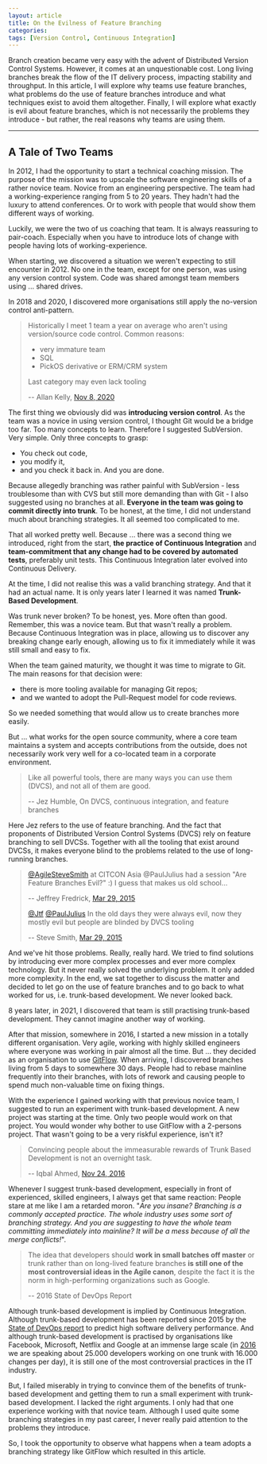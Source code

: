 ```yaml
---
layout: article
title: On the Evilness of Feature Branching
categories:
tags: [Version Control, Continuous Integration]
---
```


Branch creation became very easy with the advent of Distributed Version Control
Systems. However, it comes at an unquestionable cost. Long living branches break
the flow of the IT delivery process, impacting stability and throughput. In this
article, I will explore why teams use feature branches, what problems do the use
of feature branches introduce and what techniques exist to avoid them altogether.
Finally, I will explore what exactly is evil about feature branches, which is
not necessarily the problems they introduce - but rather, the real reasons why
teams are using them.

---

## A Tale of Two Teams

In 2012, I had the opportunity to start a technical coaching mission. The
purpose of the mission was to upscale the software engineering skills of a
rather novice team. Novice from an engineering perspective. The team had a
working-experience ranging from 5 to 20 years. They hadn't had the luxury to
attend conferences. Or to work with people that would show them different
ways of working.

Luckily, we were the two of us coaching that team. It is always reassuring to
pair-coach. Especially when you have to introduce lots of change with people
having lots of working-experience.

When starting, we discovered a situation we weren't expecting to still encounter
in 2012. No one in the team, except for one person, was using any version
control system. Code was shared amongst team members using ... shared drives.

In 2018 and 2020, I discovered more organisations still apply the no-version
control anti-pattern.

> Historically I meet 1 team a year on average who aren't using version/source
> code control. Common reasons:
>
> - very immature team
> - SQL
> - PickOS derivative or ERM/CRM system
>
> Last category may even lack tooling
>
> -- Allan Kelly, [Nov 8, 2020](https://twitter.com/allankellynet/status/1325491840146149377)

The first thing we obviously did was **introducing version control**. As the
team was a novice in using version control, I thought Git would be a bridge too
far. Too many concepts to learn. Therefore I suggested SubVersion. Very simple.
Only three concepts to grasp:

- You check out code,
- you modify it,
- and you check it back in. And you are done.

Because allegedly branching was rather painful with SubVersion - less
troublesome than with CVS but still more demanding than with Git - I also
suggested using no branches at all. **Everyone in the team was going to commit
directly into trunk**. To be honest, at the time, I did not understand much
about branching strategies. It all seemed too complicated to me.

That all worked pretty well. Because ... there was a second thing we introduced,
right from the start, **the practice of Continuous Integration** and
**team-commitment that any change had to be covered by automated tests**,
preferably unit tests.
This Continuous Integration later evolved into Continuous Delivery.

At the time, I did not realise this was a valid branching strategy. And that it
had an actual name. It is only years later I learned it was named
**Trunk-Based Development**.

Was trunk never broken? To be honest, yes. More often than good. Remember, this
was a novice team. But that wasn't really a problem. Because Continuous
Integration was in place, allowing us to discover any breaking change early
enough, allowing us to fix it immediately while it was still small and easy to
fix.

When the team gained maturity, we thought it was time to migrate to Git. The
main reasons for that decision were:

- there is more tooling available for managing Git repos;
- and we wanted to adopt the Pull-Request model for code reviews.

So we needed something that would allow us to create branches more easily.

But ... what works for the open source community, where a core team maintains
a system and accepts contributions from the outside, does not necessarily work
very well for a co-located team in a corporate environment.

> Like all powerful tools, there are many ways you can use them (DVCS), and not
> all of them are good.
>
> -- Jez Humble, On DVCS, continuous integration, and feature branches

Here Jez refers to the use of feature branching. And the fact that proponents of Distributed Version Control Systems (DVCS) rely on feature branching to sell
DVCSs. Together with all the tooling that exist around DVCSs, it makes everyone
blind to the problems related to the use of long-running branches.

> [@AgileSteveSmith](https://twitter.com/AgileSteveSmith)
> at CITCON Asia @PaulJulius had a session
> "Are Feature Branches Evil?" :)  I guess that makes us old school...
>
> -- Jeffrey Fredrick, [Mar 29, 2015](https://twitter.com/Jtf/status/582244493824536576)
>
> [@Jtf](https://twitter.com/Jtf)
> [@PaulJulius](https://twitter.com/PaulJulius)
> In the old days they were always evil, now they mostly evil
> but people are blinded by DVCS tooling
>
> -- Steve Smith, [Mar 29, 2015](https://twitter.com/SteveSmith_Tech/status/582245267216424961)

And we've hit those problems. Really, really hard. We tried to find solutions by
introducing ever more complex processes and ever more complex technology. But it
never really solved the underlying problem. It only added more complexity. In
the end, we sat together to discuss the matter and decided to let go on the use
of feature branches and to go back to what worked for us, i.e. trunk-based
development. We never looked back.

8 years later, in 2021, I discovered that team is still practising trunk-based
development. They cannot imagine another way of working.

After that mission, somewhere in 2016, I started a new mission in a totally
different organisation. Very agile, working with highly skilled engineers where
everyone was working in pair almost all the time. But ... they decided as an
organisation to use [GitFlow](https://nvie.com/posts/a-successful-git-branching-model/).
When arriving, I discovered branches living from 5 days to somewhere 30 days.
People had to rebase mainline frequently into their branches, with lots of
rework and causing people to spend much non-valuable time on fixing things.

With the experience I gained working with that previous novice team, I suggested
to run an experiment with trunk-based development. A new project was starting at
the time. Only two people would work on that project. You would wonder why
bother to use GitFlow with a 2-persons project. That wasn't going to be a very
riskful experience, isn't it?

> Convincing people about the immeasurable rewards of Trunk Based Development is
> not an overnight task.
>
> -- Iqbal Ahmed, [Nov 24, 2016](https://twitter.com/propattern/status/801803007461650433)

Whenever I suggest trunk-based development, especially in front of experienced,
skilled engineers, I always get that same reaction: People stare at me like I
am a retarded moron. "*Are you insane? Branching is a commonly accepted practice.
The whole industry uses some sort of branching strategy. And you are suggesting
to have the whole team committing immediately into mainline? It will be a mess
because of all the merge conflicts!*".

> The idea that developers should **work in small batches off master** or trunk
> rather than on long-lived feature branches **is still one of the most
> controversial ideas in the Agile canon**, despite the fact it is the norm in
> high-performing organizations such as Google.
>
> -- 2016 State of DevOps Report

Although trunk-based development is implied by Continuous Integration. Although
trunk-based development has been reported since 2015 by the [State of DevOps
report](https://services.google.com/fh/files/misc/state-of-devops-2015.pdf)
to predict high software delivery performance. And although trunk-based
development is practised by organisations like Facebook, Microsoft, Netflix
and Google at an immense large scale (in [2016](https://dl.acm.org/doi/pdf/10.1145/2854146)
we are speaking about 25.000 developers working on one trunk with 16.000 changes
per day), it is still one of the most controversial practices in the IT
industry.

But, I failed miserably in trying to convince them of the benefits of
trunk-based development and getting them to run a small experiment
with trunk-based development. I lacked the right arguments. I only had that one
experience working with that novice team. Although I used quite some branching
strategies in my past career, I never really paid attention to the problems
they introduce.

So, I took the opportunity to observe what happens when a team adopts a
branching strategy like GitFlow which resulted in this article.
